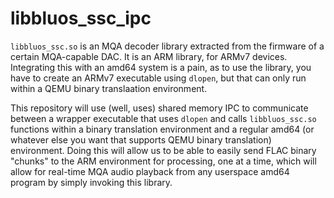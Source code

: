 # libbluos_ssc_ipc

`libbluos_ssc.so` is an MQA decoder library extracted from the firmware of a certain MQA-capable DAC. It is an ARM library, for ARMv7 devices.
Integrating this with an amd64 system is a pain, as to use the library, you have to create an ARMv7 executable using `dlopen`, but that can only run within
a QEMU binary translaation environment.


This repository will use (well, uses) shared memory IPC to communicate between a wrapper executable that uses `dlopen` and calls `libbluos_ssc.so` functions within a binary translation environment and a regular amd64 (or whatever else you want that supports QEMU binary translation) environment. Doing this will allow us to be able to easily send FLAC binary "chunks" to the ARM environment for processing, one at a time, which will allow for real-time MQA audio playback from any userspace amd64 program by simply invoking this library.


